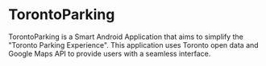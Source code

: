 # TorontoParking
TorontoParking is a Smart Android Application that aims to simplify the "Toronto Parking Experience". This application uses Toronto open data and Google Maps API to provide users with a seamless interface.

